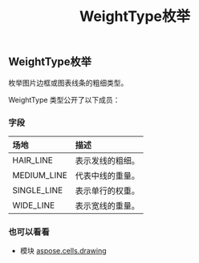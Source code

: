 ﻿---
title: WeightType枚举
second_title: Aspose.Cells for Python via .NET API 参考文献
description:
type: docs
weight: 1190
url: /zh/python-net/aspose.cells.drawing/weighttype/
is_root: false
---
## WeightType枚举
枚举图片边框或图表线条的粗细类型。



WeightType 类型公开了以下成员：

### 字段
|场地|描述|
| :- | :- |
| HAIR_LINE |表示发线的粗细。|
| MEDIUM_LINE |代表中线的重量。|
| SINGLE_LINE |表示单行的权重。|
| WIDE_LINE |表示宽线的重量。|



### 也可以看看
* 模块 [aspose.cells.drawing](..)
